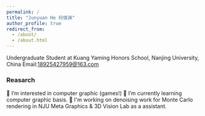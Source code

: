 ```yaml
---
permalink: /
title: "Junyuan He 何俊渊"
author_profile: true
redirect_from: 
  - /about/
  - /about.html
---
```

Undergraduate Student at Kuang Yaming Honors School, Nanjing University, China
Email:18925427959@163.com

### Reasarch
👀 I’m interested in computer graphic (games!)
🌱 I’m currently learning computer graphic basis.
🙋‍ I'm working on denoising work for Monte Carlo rendering in NJU Meta Graphics & 3D Vision Lab as a assistant.

